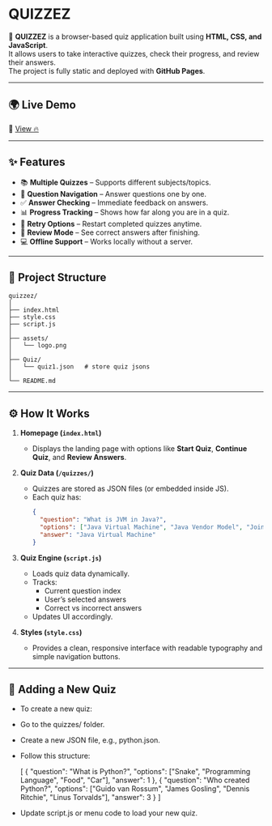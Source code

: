 # QUIZZEZ

🎯 **QUIZZEZ** is a browser-based quiz application built using **HTML, CSS, and JavaScript**.  
It allows users to take interactive quizzes, check their progress, and review their answers.  
The project is fully static and deployed with **GitHub Pages**.

---

## 🌍 Live Demo

🔗 [View 🔥](https://mvelo-081.github.io/quizzez/)

---

## ✨ Features

- 📚 **Multiple Quizzes** – Supports different subjects/topics.
- 🧠 **Question Navigation** – Answer questions one by one.
- ✅ **Answer Checking** – Immediate feedback on answers.
- 📊 **Progress Tracking** – Shows how far along you are in a quiz.
- 🔄 **Retry Options** – Restart completed quizzes anytime.
- 📝 **Review Mode** – See correct answers after finishing.
- 💻 **Offline Support** – Works locally without a server.

---

## 📂 Project Structure

```text
quizzez/
│
├── index.html
├── style.css
├── script.js
│
├── assets/
│   └── logo.png
│
├── Quiz/
│   └── quiz1.json   # store quiz jsons
│
└── README.md
```

---

## ⚙️ How It Works

1. **Homepage (`index.html`)**  
   - Displays the landing page with options like **Start Quiz**, **Continue Quiz**, and **Review Answers**.

2. **Quiz Data (`/quizzes/`)**  
   - Quizzes are stored as JSON files (or embedded inside JS).  
   - Each quiz has:
     ```json
     {
       "question": "What is JVM in Java?",
       "options": ["Java Virtual Machine", "Java Vendor Model", "Joint Variable Method", "None of the above"],
       "answer": "Java Virtual Machine"
     }
     ```

3. **Quiz Engine (`script.js`)**  
   - Loads quiz data dynamically.  
   - Tracks:
     - Current question index  
     - User’s selected answers  
     - Correct vs incorrect answers  
   - Updates UI accordingly.

4. **Styles (`style.css`)**  
   - Provides a clean, responsive interface with readable typography and simple navigation buttons.

---

## 📖 Adding a New Quiz

- To create a new quiz:

- Go to the quizzes/ folder.

- Create a new JSON file, e.g., python.json.

- Follow this structure:

   [
     {
       "question": "What is Python?",
       "options": ["Snake", "Programming Language", "Food", "Car"],
       "answer": 1
     },
     {
       "question": "Who created Python?",
       "options": ["Guido van Rossum", "James Gosling", "Dennis Ritchie", "Linus Torvalds"],
       "answer": 3
     }
   ]


- Update script.js or menu code to load your new quiz.

